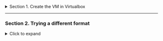 <details>
  <summary>Section 1. Create the VM in Virtualbox</summary>
  <p>
  
##### test 1
```
code fragment 1
```
</p></details>

---

### Section 2. Trying a different format
<details>
  <summary>Click to expand</summary>
  <p>
  
##### test 2
```
code fragment 2
```
</p></details>

